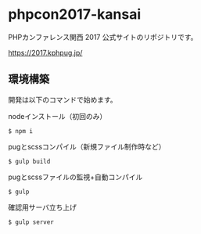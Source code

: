 # phpcon2017-kansai

PHPカンファレンス関西 2017 公式サイトのリポジトリです。

https://2017.kphpug.jp/


## 環境構築

開発は以下のコマンドで始めます。


nodeインストール（初回のみ）
````
$ npm i
````

pugとscssコンパイル（新規ファイル制作時など）
````
$ gulp build
````

pugとscssファイルの監視+自動コンパイル
````
$ gulp
````

確認用サーバ立ち上げ
````
$ gulp server
````

